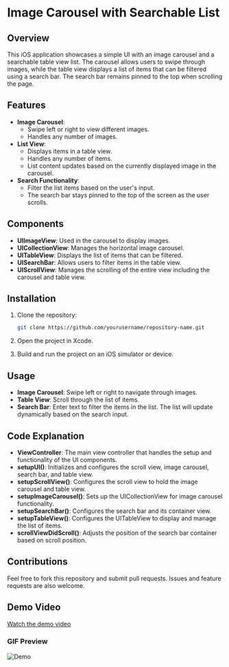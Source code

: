 # Image Carousel with Searchable List

## Overview

This iOS application showcases a simple UI with an image carousel and a searchable table view list. The carousel allows users to swipe through images, while the table view displays a list of items that can be filtered using a search bar. The search bar remains pinned to the top when scrolling the page.

## Features

- **Image Carousel**: 
  - Swipe left or right to view different images.
  - Handles any number of images.
- **List View**:
  - Displays items in a table view.
  - Handles any number of items.
  - List content updates based on the currently displayed image in the carousel.
- **Search Functionality**:
  - Filter the list items based on the user's input.
  - The search bar stays pinned to the top of the screen as the user scrolls.

## Components

- **UIImageView**: Used in the carousel to display images.
- **UICollectionView**: Manages the horizontal image carousel.
- **UITableView**: Displays the list of items that can be filtered.
- **UISearchBar**: Allows users to filter items in the table view.
- **UIScrollView**: Manages the scrolling of the entire view including the carousel and table view.

## Installation

1. Clone the repository:
    ```bash
    git clone https://github.com/yourusername/repository-name.git
    ```

2. Open the project in Xcode.

3. Build and run the project on an iOS simulator or device.

## Usage

- **Image Carousel**: Swipe left or right to navigate through images.
- **Table View**: Scroll through the list of items.
- **Search Bar**: Enter text to filter the items in the list. The list will update dynamically based on the search input.

## Code Explanation

- **ViewController**: The main view controller that handles the setup and functionality of the UI components.
- **setupUI()**: Initializes and configures the scroll view, image carousel, search bar, and table view.
- **setupScrollView()**: Configures the scroll view to hold the image carousel and table view.
- **setupImageCarousel()**: Sets up the UICollectionView for image carousel functionality.
- **setupSearchBar()**: Configures the search bar and its container view.
- **setupTableView()**: Configures the UITableView to display and manage the list of items.
- **scrollViewDidScroll()**: Adjusts the position of the search bar container based on scroll position.

## Contributions

Feel free to fork this repository and submit pull requests. Issues and feature requests are also welcome.
## Demo Video

[Watch the demo video](./demov.mp4)

### GIF Preview
![Demo](./demo4jif.gif)

